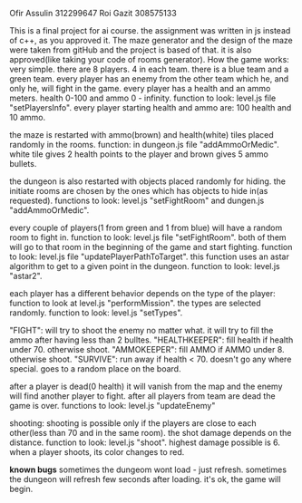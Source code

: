 Ofir Assulin 312299647
Roi Gazit 308575133

This is a final project for ai course. the assignment was written in js instead of c++, as you approved it.
The maze generator and the design of the maze were taken from gitHub and the project is based of that. it is also approved(like taking your code of rooms generator).
How the game works: very simple. there are 8 players. 4 in each team. there is a blue team and a green team.
every player has an enemy from the other team which he, and only he, will fight in the game.
every player has a health and an ammo meters. health 0-100 and ammo 0 - infinity. function to look: level.js file "setPlayersInfo".
every player starting health and ammo are: 100 health and 10 ammo.

the maze is restarted with ammo(brown) and health(white) tiles placed randomly in the rooms. function: in dungeon.js file "addAmmoOrMedic".
white tile gives 2 health points to the player and brown gives 5 ammo bullets.

the dungeon is also restarted with objects placed randomly for hiding. the initiate rooms are chosen by the ones which has objects to hide in(as requested). functions to look: 
level.js "setFightRoom" and dungen.js "addAmmoOrMedic".

every couple of players(1 from green and 1 from blue) will have a random room to fight in. function to look: level.js file "setFightRoom".
both of them will go to that room in the beginning of the game and start fighting. function to look: level.js file "updatePlayerPathToTarget".
this function uses an astar algorithm to get to a given point in the dungeon. function to look: level.js "astar2".

each player has a different behavior depends on the type of the player: function to look at level.js "performMission".
the types are selected randomly. function to look: level.js "setTypes".

"FIGHT": will try to shoot the enemy no matter what. it will try to fill the ammo after having less than 2 bulltes.
"HEALTHKEEPER": fill health if health under 70. otherwise shoot.
"AMMOKEEPER": fill AMMO if AMMO under 8. otherwise shoot.
"SURVIVE": run away if health < 70. doesn't go any where special. goes to a random place on the board.

after a player is dead(0 health) it will vanish from the map and the enemy will find another player to fight. after all players from team are dead the game is over.
functions to look: level.js "updateEnemy"

shooting: shooting is possible only if the players are close to each other(less than 70 and in the same room). the shot damage depends on the distance. function to look: level.js "shoot". highest damage possible is 6. when a player shoots, its color changes to red.

**known bugs**
sometimes the dungeom wont load - just refresh.
sometimes the dungeon will refresh few seconds after loading. it's ok, the game will begin.